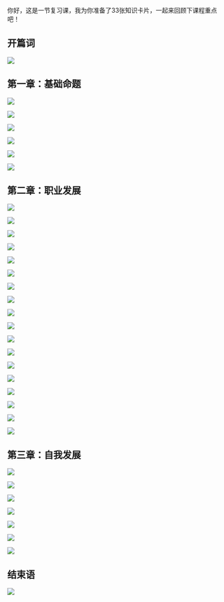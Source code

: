 你好，这是一节复习课，我为你准备了33张知识卡片，一起来回顾下课程重点吧！

## 开篇词

![](https://static001.geekbang.org/resource/image/70/e3/702c2cd6e462895806d9yy339688e2e3.jpeg?wh=2100x2970)

## 第一章：基础命题

![](https://static001.geekbang.org/resource/image/0e/c2/0ec173fe40yy414642b3a23c226b54c2.jpeg?wh=2100x2970)

![](https://static001.geekbang.org/resource/image/66/1a/669316c91164d3fd7701bc2b7318121a.jpeg?wh=2100x2970)

![](https://static001.geekbang.org/resource/image/06/e6/068ebbd45e96d1b79e66bc7735e426e6.jpeg?wh=2100x2970)

![](https://static001.geekbang.org/resource/image/e7/ff/e7e3f80a4f330f7444d4ba15753c53ff.jpeg?wh=2100x2970)

![](https://static001.geekbang.org/resource/image/1a/9b/1a1f43de1f26236f3f3dfa90b06ee69b.jpeg?wh=2100x2970)

![](https://static001.geekbang.org/resource/image/b3/8d/b3e2dc20cb3af5ddb455acb6153e678d.jpeg?wh=2100x2970)

## 第二章：职业发展

![](https://static001.geekbang.org/resource/image/ce/91/ce7a87a7bf40c1498b434756b6aee291.jpeg?wh=2100x2970)

![](https://static001.geekbang.org/resource/image/7b/1b/7bec68fcb403110f913b5f59f7471b1b.jpeg?wh=2100x2970)

![](https://static001.geekbang.org/resource/image/17/0e/17a657ea2c26c511b79448a44bb0990e.jpeg?wh=2100x2970)

![](https://static001.geekbang.org/resource/image/67/19/675ec547cef2b652d8ddcc40eb7eab19.jpeg?wh=2100x2970)

![](https://static001.geekbang.org/resource/image/b6/69/b6671aa5e9f5f1f1f3a609f36c429c69.jpeg?wh=2100x2970)

![](https://static001.geekbang.org/resource/image/93/56/93d790b7ef6f7ea7227d9b076d182456.jpeg?wh=2100x2970)

![](https://static001.geekbang.org/resource/image/70/16/70e897315ff55899a291dc43004a9f16.jpeg?wh=2100x2970)

![](https://static001.geekbang.org/resource/image/25/1a/25084cc4072761dabf3555afbda0a41a.jpeg?wh=2100x2970)

![](https://static001.geekbang.org/resource/image/e1/24/e1d5c5115795e178dac065718164ec24.jpeg?wh=2100x2970)

![](https://static001.geekbang.org/resource/image/ay/0f/ayy04461c7b5305e7f2ca51302fd8c0f.jpeg?wh=2100x2970)

![](https://static001.geekbang.org/resource/image/17/4e/17d49ded0515caf76ed247177cb1154e.jpeg?wh=2100x2970)

![](https://static001.geekbang.org/resource/image/40/3f/4025e2a87ac24b055e2293bf534e7c3f.jpeg?wh=2100x2970)

![](https://static001.geekbang.org/resource/image/7d/bc/7dd08ca350ce646b411503f5c8d3efbc.jpeg?wh=2100x2970)

![](https://static001.geekbang.org/resource/image/45/35/4578663333d57a42bbc6065332a84435.jpeg?wh=2100x2970)

![](https://static001.geekbang.org/resource/image/76/9b/7618ed45738b0ee796f835720d29e39b.jpeg?wh=2100x2970)

![](https://static001.geekbang.org/resource/image/13/9c/13d50e3cc0fccedbc6d59ff5d4b72e9c.jpeg?wh=2100x2970)

![](https://static001.geekbang.org/resource/image/cd/90/cddbd1c1b72aceafcc7ed147e390ea90.jpeg?wh=2100x2970)

![](https://static001.geekbang.org/resource/image/5e/27/5e83bc34838daf131725df052f6a0227.jpeg?wh=2100x2970)

## 第三章：自我发展

![](https://static001.geekbang.org/resource/image/d7/1f/d78ee0dfc9d54ea93d0053197bcf3d1f.jpeg?wh=2100x2970)

![](https://static001.geekbang.org/resource/image/fc/99/fcde1b66d971262d177ae2dcff445899.jpeg?wh=2100x2970)

![](https://static001.geekbang.org/resource/image/ba/76/ba62f0943b9561c2ae9b3ab30a4a6276.jpeg?wh=2100x2970)

![](https://static001.geekbang.org/resource/image/34/0d/34b691806ac83fc7556439df1f6cbe0d.jpeg?wh=2100x2970)

![](https://static001.geekbang.org/resource/image/96/bf/96bbe65dd8a59d8a45f0ee300df9d6bf.jpeg?wh=2100x2970)

![](https://static001.geekbang.org/resource/image/f1/37/f18f5c21899bf3fa452379e5eebd4937.jpeg?wh=2100x2970)

![](https://static001.geekbang.org/resource/image/76/cc/76133d1edeb7635790ee24a70bb3f8cc.jpeg?wh=2100x2970)

## 结束语

![](https://static001.geekbang.org/resource/image/06/42/068e7020fdcc71ba2cbyyd52bafece42.jpeg?wh=2100x2970)